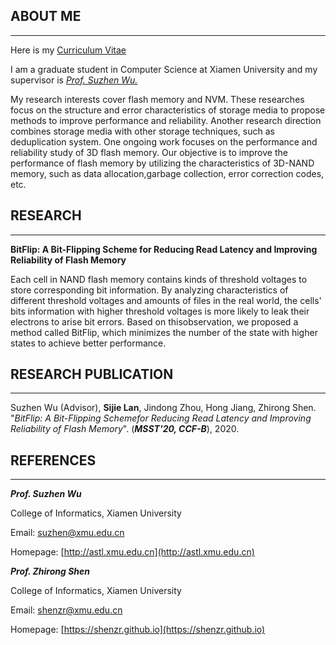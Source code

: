 ## ABOUT ME
---
Here is my [Curriculum Vitae](https://github.com/sijielan/sijielan.github.io/raw/gh-pages/sijie__CV.pdf)

I am a graduate student in Computer Science at Xiamen University and my supervisor is [*Prof. Suzhen Wu.*](https://astl.xmu.edu.cn)

My research interests cover flash memory and NVM. These researches focus on the structure and error characteristics of storage media to propose methods to improve performance and reliability. Another research direction combines storage media with other storage techniques, such as deduplication system. One ongoing work focuses on the performance and reliability study of 3D flash memory. Our objective is to improve the performance of flash memory by utilizing the characteristics of 3D-NAND memory, such as data allocation,garbage collection, error correction codes, etc.

## RESEARCH
---
**BitFlip: A Bit-Flipping Scheme for Reducing Read Latency and Improving Reliability of Flash Memory**


Each cell in NAND flash memory contains kinds of threshold voltages to store corresponding bit information. By analyzing characteristics of different threshold voltages and amounts of files in the real world, the cells' bits information with higher threshold voltages is more likely to leak their electrons to arise bit errors. Based on thisobservation, we proposed a method called BitFlip, which minimizes the number of the state with higher states to achieve better performance. 


## RESEARCH PUBLICATION
---

Suzhen Wu (Advisor), **Sijie Lan**, Jindong Zhou, Hong Jiang, Zhirong Shen. "*BitFlip: A Bit-Flipping Schemefor Reducing Read Latency and Improving Reliability of Flash Memory*". (***MSST'20, CCF-B***), 2020.


## REFERENCES
---

***Prof. Suzhen Wu***

College of Informatics, Xiamen University

Email: suzhen@xmu.edu.cn

Homepage: [http://astl.xmu.edu.cn](http://astl.xmu.edu.cn)



***Prof. Zhirong Shen***

College of Informatics, Xiamen University

Email: shenzr@xmu.edu.cn

Homepage: [https://shenzr.github.io](https://shenzr.github.io)


<script type='text/javascript' id='clustrmaps' src='//cdn.clustrmaps.com/map_v2.js?cl=ffffff&w=200&t=n&d=KU2ArtVpyPeeyEfOZ5QoUhC9sBp0kDVfPpJAvD2YDkQ'></script>
